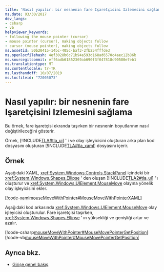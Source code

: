 ```yaml
---
title: 'Nasıl yapılır: bir nesnenin fare Işaretçisini Izlemesini sağlama'
ms.date: 03/30/2017
dev_langs:
- csharp
- vb
helpviewer_keywords:
- following the mouse pointer (cursor)
- mouse pointer (cursor), making objects follow
- cursor (mouse pointer), making objects follow
ms.assetid: 50b20415-14bc-405c-baf3-2fb254fffde3
ms.openlocfilehash: 4ef3028b6c71b94a593d168ad6570c4aec12b86b
ms.sourcegitcommit: eff6adb61852369ab690f3f047818c90580e7eb1
ms.translationtype: MT
ms.contentlocale: tr-TR
ms.lasthandoff: 10/07/2019
ms.locfileid: "72005073"
---
```

# <a name="how-to-make-an-object-follow-the-mouse-pointer"></a>Nasıl yapılır: bir nesnenin fare Işaretçisini Izlemesini sağlama
Bu örnek, fare işaretçisi ekranda taşırken bir nesnenin boyutlarının nasıl değiştirileceğini gösterir.  
  
 Örnek, [!INCLUDE[TLA#tla_ui](../../../../includes/tlasharptla-ui-md.md)] ' i ve olay işleyicisini oluşturan arka plan kod dosyasını oluşturan [!INCLUDE[TLA#tla_xaml](../../../../includes/tlasharptla-xaml-md.md)] dosyasını içerir.  
  
## <a name="example"></a>Örnek  
 Aşağıdaki XAML, <xref:System.Windows.Controls.StackPanel> içindeki bir <xref:System.Windows.Shapes.Ellipse> ' den oluşan [!INCLUDE[TLA2#tla_ui](../../../../includes/tla2sharptla-ui-md.md)] ' ı oluşturur ve <xref:System.Windows.UIElement.MouseMove> olayına yönelik olay işleyicisini ekler.  
  
 [!code-xaml[mouseMoveWithPointer#MouseMoveWithPointerXAML](~/samples/snippets/csharp/VS_Snippets_Wpf/mouseMoveWithPointer/CSharp/Window1.xaml#mousemovewithpointerxaml)]  
  
 Aşağıdaki kod arkasında <xref:System.Windows.UIElement.MouseMove> olay işleyicisi oluşturulur.  Fare işaretçisi taşırken, <xref:System.Windows.Shapes.Ellipse> ' ın yüksekliği ve genişliği artar ve azalır.  
  
 [!code-csharp[mouseMoveWithPointer#MouseMovePointerGetPosition](~/samples/snippets/csharp/VS_Snippets_Wpf/mouseMoveWithPointer/CSharp/Window1.xaml.cs#mousemovepointergetposition)]
 [!code-vb[mouseMoveWithPointer#MouseMovePointerGetPosition](~/samples/snippets/visualbasic/VS_Snippets_Wpf/mouseMoveWithPointer/VisualBasic/Window1.xaml.vb#mousemovepointergetposition)]  
  
## <a name="see-also"></a>Ayrıca bkz.

- [Girişe genel bakış](input-overview.md)
